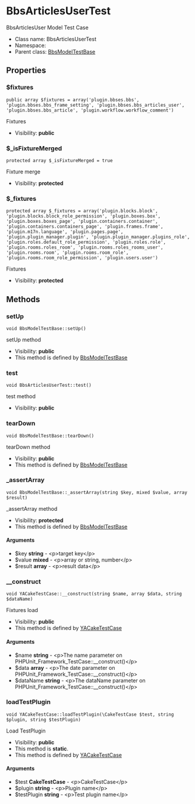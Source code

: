 BbsArticlesUserTest
===============

BbsArticlesUser Model Test Case




* Class name: BbsArticlesUserTest
* Namespace: 
* Parent class: [BbsModelTestBase](BbsModelTestBase.md)





Properties
----------


### $fixtures

    public array $fixtures = array('plugin.bbses.bbs', 'plugin.bbses.bbs_frame_setting', 'plugin.bbses.bbs_articles_user', 'plugin.bbses.bbs_article', 'plugin.workflow.workflow_comment')

Fixtures



* Visibility: **public**


### $_isFixtureMerged

    protected array $_isFixtureMerged = true

Fixture merge



* Visibility: **protected**


### $_fixtures

    protected array $_fixtures = array('plugin.blocks.block', 'plugin.blocks.block_role_permission', 'plugin.boxes.box', 'plugin.boxes.boxes_page', 'plugin.containers.container', 'plugin.containers.containers_page', 'plugin.frames.frame', 'plugin.m17n.language', 'plugin.pages.page', 'plugin.plugin_manager.plugin', 'plugin.plugin_manager.plugins_role', 'plugin.roles.default_role_permission', 'plugin.roles.role', 'plugin.rooms.roles_room', 'plugin.rooms.roles_rooms_user', 'plugin.rooms.room', 'plugin.rooms.room_role', 'plugin.rooms.room_role_permission', 'plugin.users.user')

Fixtures



* Visibility: **protected**


Methods
-------


### setUp

    void BbsModelTestBase::setUp()

setUp method



* Visibility: **public**
* This method is defined by [BbsModelTestBase](BbsModelTestBase.md)




### test

    void BbsArticlesUserTest::test()

test method



* Visibility: **public**




### tearDown

    void BbsModelTestBase::tearDown()

tearDown method



* Visibility: **public**
* This method is defined by [BbsModelTestBase](BbsModelTestBase.md)




### _assertArray

    void BbsModelTestBase::_assertArray(string $key, mixed $value, array $result)

_assertArray method



* Visibility: **protected**
* This method is defined by [BbsModelTestBase](BbsModelTestBase.md)


#### Arguments
* $key **string** - &lt;p&gt;target key&lt;/p&gt;
* $value **mixed** - &lt;p&gt;array or string, number&lt;/p&gt;
* $result **array** - &lt;p&gt;result data&lt;/p&gt;



### __construct

    void YACakeTestCase::__construct(string $name, array $data, string $dataName)

Fixtures load



* Visibility: **public**
* This method is defined by [YACakeTestCase](YACakeTestCase.md)


#### Arguments
* $name **string** - &lt;p&gt;The name parameter on PHPUnit_Framework_TestCase::__construct()&lt;/p&gt;
* $data **array** - &lt;p&gt;The date parameter on PHPUnit_Framework_TestCase::__construct()&lt;/p&gt;
* $dataName **string** - &lt;p&gt;The dataName parameter on PHPUnit_Framework_TestCase::__construct()&lt;/p&gt;



### loadTestPlugin

    void YACakeTestCase::loadTestPlugin(\CakeTestCase $test, string $plugin, string $testPlugin)

Load TestPlugin



* Visibility: **public**
* This method is **static**.
* This method is defined by [YACakeTestCase](YACakeTestCase.md)


#### Arguments
* $test **CakeTestCase** - &lt;p&gt;CakeTestCase&lt;/p&gt;
* $plugin **string** - &lt;p&gt;Plugin name&lt;/p&gt;
* $testPlugin **string** - &lt;p&gt;Test plugin name&lt;/p&gt;


